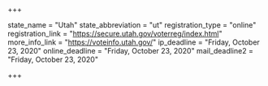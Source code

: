 +++

state_name = "Utah"
state_abbreviation = "ut"
registration_type = "online"
registration_link = "https://secure.utah.gov/voterreg/index.html"
more_info_link = "https://voteinfo.utah.gov/"
ip_deadline = "Friday, October 23, 2020"
online_deadline = "Friday, October 23, 2020"
mail_deadline2 = "Friday, October 23, 2020"

+++